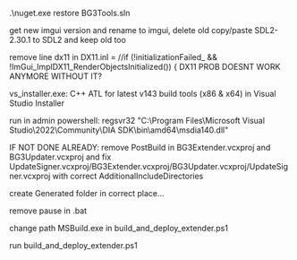 .\nuget.exe restore BG3Tools.sln

get new imgui version and rename to imgui, delete old
copy/paste SDL2-2.30.1 to SDL2 and keep old too

remove line dx11 in DX11.inl =         //if (!initializationFailed_ && !ImGui_ImplDX11_RenderObjectsInitialized()) { DX11 PROB DOESNT WORK ANYMORE WITHOUT IT?

vs_installer.exe: C++ ATL for latest v143 build tools (x86 & x64) in Visual Studio Installer

run in admin powershell: regsvr32 "C:\Program Files\Microsoft Visual Studio\2022\Community\DIA SDK\bin\amd64\msdia140.dll"

IF NOT DONE ALREADY: remove PostBuild in BG3Extender.vcxproj and BG3Updater.vcxproj and fix UpdateSigner.vcxproj/BG3Extender.vcxproj/BG3Updater.vcxproj/UpdateSigner.vcxproj with correct AdditionalIncludeDirectories

create Generated folder in correct place...

remove pause in .bat

change path MSBuild.exe in build_and_deploy_extender.ps1

run build_and_deploy_extender.ps1
